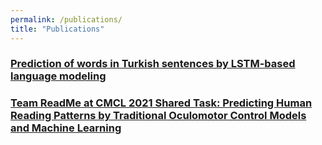 ```yaml
---
permalink: /publications/
title: "Publications"
---
```


### [Prediction of words in Turkish sentences by LSTM-based language modeling](https://open.metu.edu.tr/bitstream/handle/11511/89662/12626308.pdf)


### [Team ReadMe at CMCL 2021 Shared Task: Predicting Human Reading Patterns by Traditional Oculomotor Control Models and Machine Learning](https://aclanthology.org/2021.cmcl-1.17.pdf)

